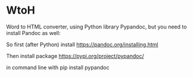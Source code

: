 # WtoH
Word to HTML converter, using Python library Pypandoc, but you need to install Pandoc as well:

So first (after Python) install
https://pandoc.org/installing.html

Then install package
https://pypi.org/project/pypandoc/

in command line with
pip install pypandoc

